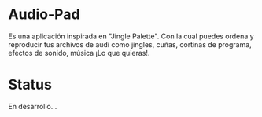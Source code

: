 # Audio-Pad
Es una aplicación inspirada en "Jingle Palette". Con la cual puedes ordena y reproducir tus archivos de audi como jingles, cuñas, cortinas de programa, efectos de sonido, música ¡Lo que quieras!.

# Status
En desarrollo...
